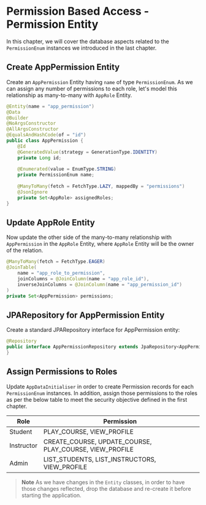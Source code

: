 
# Permission Based Access - Permission Entity

In this chapter, we will cover the database aspects related to the `PermissionEnum` instances we introduced in the last chapter.

## Create AppPermission Entity

Create an `AppPermission` Entity having `name` of type `PermissionEnum`. As we can assign any number of permissions to each role, let's model this relationship as many-to-many with `AppRole` Entity.

```java
@Entity(name = "app_permission")  
@Data  
@Builder  
@NoArgsConstructor  
@AllArgsConstructor  
@EqualsAndHashCode(of = "id")  
public class AppPermission {  
    @Id  
    @GeneratedValue(strategy = GenerationType.IDENTITY)  
    private Long id;  
    
    @Enumerated(value = EnumType.STRING)  
    private PermissionEnum name;  
    
    @ManyToMany(fetch = FetchType.LAZY, mappedBy = "permissions")  
    @JsonIgnore  
    private Set<AppRole> assignedRoles;  
}
```

## Update AppRole Entity

Now update the other side of the many-to-many relationship with `AppPermission` in the `AppRole` Entity, where `AppRole` Entity will be the owner of the relation.

```java
@ManyToMany(fetch = FetchType.EAGER)  
@JoinTable(
    name = "app_role_to_permission",  
    joinColumns = @JoinColumn(name = "app_role_id"),  
    inverseJoinColumns = @JoinColumn(name = "app_permission_id")  
)  
private Set<AppPermission> permissions;
```

## JPARepository for AppPermission Entity

Create a standard JPARepository interface for AppPermission entity:

```java
@Repository  
public interface AppPermissionRepository extends JpaRepository<AppPermission, Long> {  
}
```

## Assign Permissions to Roles

Update `AppDataInitialiser` in order to create Permission records for each `PermissionEnum` instances. In addition, assign those permissions to the roles as per the below table to meet the security objective defined in the first chapter.

| Role | Permission |
|--|--|
| Student | PLAY_COURSE, VIEW_PROFILE |
| Instructor | CREATE_COURSE, UPDATE_COURSE, PLAY_COURSE, VIEW_PROFILE |
| Admin | LIST_STUDENTS, LIST_INSTRUCTORS, VIEW_PROFILE |

> **Note**
> As we have changes in the `Entity` classes, in order to have those changes reflected, drop the database and re-create it before starting the application.
